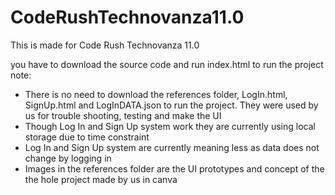 # CodeRushTechnovanza11.0
This is made for Code Rush Technovanza 11.0

you have to download the source code and run index.html to run the project
note: 
  - There is no need to download the references folder, LogIn.html, SignUp.html and LogInDATA.json to run the project. They were used by us for trouble shooting, testing and make the UI
  - Though Log In and Sign Up system work they are currently using local storage due to time constraint
  - Log In and Sign Up system are currently meaning less as data does not change by logging in
  - Images in the references folder are the UI prototypes and concept of the the hole project made by us in canva
